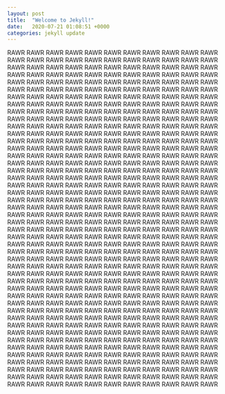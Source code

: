 ```yaml
---
layout: post
title:  "Welcome to Jekyll!"
date:   2020-07-21 01:08:51 +0000
categories: jekyll update
---
```

RAWR RAWR RAWR RAWR RAWR RAWR RAWR RAWR RAWR RAWR RAWR RAWR RAWR RAWR RAWR RAWR RAWR RAWR RAWR RAWR RAWR RAWR RAWR RAWR RAWR RAWR RAWR RAWR RAWR RAWR RAWR RAWR RAWR RAWR RAWR RAWR RAWR RAWR RAWR RAWR RAWR RAWR RAWR RAWR RAWR RAWR RAWR RAWR RAWR RAWR RAWR RAWR RAWR RAWR RAWR RAWR RAWR RAWR RAWR RAWR RAWR RAWR RAWR RAWR RAWR RAWR RAWR RAWR RAWR RAWR RAWR RAWR RAWR RAWR RAWR RAWR RAWR RAWR RAWR RAWR RAWR RAWR RAWR RAWR RAWR RAWR RAWR RAWR RAWR RAWR RAWR RAWR RAWR RAWR RAWR RAWR RAWR RAWR RAWR RAWR RAWR RAWR RAWR RAWR RAWR RAWR RAWR RAWR RAWR RAWR RAWR RAWR RAWR RAWR RAWR RAWR RAWR RAWR RAWR RAWR RAWR RAWR RAWR RAWR RAWR RAWR RAWR RAWR RAWR RAWR RAWR RAWR RAWR RAWR RAWR RAWR RAWR RAWR RAWR RAWR RAWR RAWR RAWR RAWR RAWR RAWR RAWR RAWR RAWR RAWR RAWR RAWR RAWR RAWR RAWR RAWR RAWR RAWR RAWR RAWR RAWR RAWR RAWR RAWR RAWR RAWR RAWR RAWR RAWR RAWR RAWR RAWR RAWR RAWR RAWR RAWR RAWR RAWR RAWR RAWR RAWR RAWR RAWR RAWR RAWR RAWR RAWR RAWR RAWR RAWR RAWR RAWR RAWR RAWR RAWR RAWR RAWR RAWR RAWR RAWR RAWR RAWR RAWR RAWR RAWR RAWR RAWR RAWR RAWR RAWR RAWR RAWR RAWR RAWR RAWR RAWR RAWR RAWR RAWR RAWR RAWR RAWR RAWR RAWR RAWR RAWR RAWR RAWR RAWR RAWR RAWR RAWR RAWR RAWR RAWR RAWR RAWR RAWR RAWR RAWR RAWR RAWR RAWR RAWR RAWR RAWR RAWR RAWR RAWR RAWR RAWR RAWR RAWR RAWR RAWR RAWR RAWR RAWR RAWR RAWR RAWR RAWR RAWR RAWR RAWR RAWR RAWR RAWR RAWR RAWR RAWR RAWR RAWR RAWR RAWR RAWR RAWR RAWR RAWR RAWR RAWR RAWR RAWR RAWR RAWR RAWR RAWR RAWR RAWR RAWR RAWR RAWR RAWR RAWR RAWR RAWR RAWR RAWR RAWR RAWR RAWR RAWR RAWR RAWR RAWR RAWR RAWR RAWR RAWR RAWR RAWR RAWR RAWR RAWR RAWR RAWR RAWR RAWR RAWR RAWR RAWR RAWR RAWR RAWR RAWR RAWR RAWR RAWR RAWR RAWR RAWR RAWR RAWR RAWR RAWR RAWR RAWR RAWR RAWR RAWR RAWR RAWR RAWR RAWR RAWR RAWR RAWR RAWR RAWR RAWR RAWR RAWR RAWR RAWR RAWR RAWR RAWR RAWR RAWR RAWR RAWR RAWR RAWR RAWR RAWR RAWR RAWR RAWR RAWR RAWR RAWR RAWR RAWR RAWR RAWR RAWR RAWR RAWR RAWR RAWR RAWR RAWR RAWR RAWR RAWR RAWR RAWR RAWR RAWR RAWR RAWR RAWR RAWR RAWR RAWR RAWR RAWR RAWR RAWR RAWR RAWR RAWR RAWR RAWR RAWR RAWR RAWR RAWR RAWR RAWR RAWR RAWR RAWR RAWR RAWR RAWR RAWR RAWR RAWR RAWR RAWR RAWR RAWR RAWR RAWR RAWR RAWR RAWR RAWR RAWR RAWR RAWR RAWR RAWR RAWR RAWR RAWR RAWR RAWR RAWR RAWR RAWR RAWR RAWR RAWR RAWR RAWR RAWR RAWR RAWR RAWR RAWR RAWR RAWR RAWR RAWR RAWR RAWR RAWR RAWR RAWR RAWR RAWR RAWR RAWR RAWR RAWR RAWR RAWR RAWR RAWR RAWR RAWR RAWR RAWR RAWR RAWR RAWR RAWR RAWR RAWR RAWR RAWR RAWR RAWR RAWR RAWR RAWR RAWR RAWR RAWR RAWR RAWR RAWR RAWR RAWR RAWR RAWR RAWR RAWR RAWR RAWR RAWR RAWR RAWR RAWR 